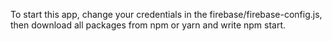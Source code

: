 To start this app, change your credentials in the firebase/firebase-config.js, then download all packages from npm or yarn and write npm start.
